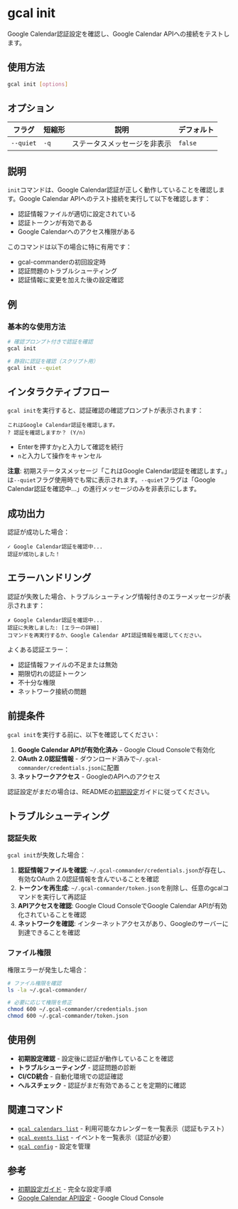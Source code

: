 # gcal init

Google Calendar認証設定を確認し、Google Calendar APIへの接続をテストします。

## 使用方法

```bash
gcal init [options]
```

## オプション

| フラグ | 短縮形 | 説明 | デフォルト |
|--------|--------|------|-----------|
| `--quiet` | `-q` | ステータスメッセージを非表示 | `false` |

## 説明

`init`コマンドは、Google Calendar認証が正しく動作していることを確認します。Google Calendar APIへのテスト接続を実行して以下を確認します：

- 認証情報ファイルが適切に設定されている
- 認証トークンが有効である
- Google Calendarへのアクセス権限がある

このコマンドは以下の場合に特に有用です：
- gcal-commanderの初回設定時
- 認証問題のトラブルシューティング
- 認証情報に変更を加えた後の設定確認

## 例

### 基本的な使用方法

```bash
# 確認プロンプト付きで認証を確認
gcal init

# 静寂に認証を確認（スクリプト用）
gcal init --quiet
```

## インタラクティブフロー

`gcal init`を実行すると、認証確認の確認プロンプトが表示されます：

```
これはGoogle Calendar認証を確認します。
? 認証を確認しますか？ (Y/n) 
```

- Enterを押すか`y`と入力して確認を続行
- `n`と入力して操作をキャンセル

**注意**: 初期ステータスメッセージ「これはGoogle Calendar認証を確認します。」は`--quiet`フラグ使用時でも常に表示されます。`--quiet`フラグは「Google Calendar認証を確認中...」の進行メッセージのみを非表示にします。

## 成功出力

認証が成功した場合：

```
✓ Google Calendar認証を確認中...
認証が成功しました！
```

## エラーハンドリング

認証が失敗した場合、トラブルシューティング情報付きのエラーメッセージが表示されます：

```
✗ Google Calendar認証を確認中...
認証に失敗しました: [エラーの詳細]
コマンドを再実行するか、Google Calendar API認証情報を確認してください。
```

よくある認証エラー：
- 認証情報ファイルの不足または無効
- 期限切れの認証トークン
- 不十分な権限
- ネットワーク接続の問題

## 前提条件

`gcal init`を実行する前に、以下を確認してください：

1. **Google Calendar APIが有効化済み** - Google Cloud Consoleで有効化
2. **OAuth 2.0認証情報** - ダウンロード済みで`~/.gcal-commander/credentials.json`に配置
3. **ネットワークアクセス** - GoogleのAPIへのアクセス

認証設定がまだの場合は、READMEの[初期設定](../README.md#初期設定)ガイドに従ってください。

## トラブルシューティング

### 認証失敗

`gcal init`が失敗した場合：

1. **認証情報ファイルを確認**: `~/.gcal-commander/credentials.json`が存在し、有効なOAuth 2.0認証情報を含んでいることを確認
2. **トークンを再生成**: `~/.gcal-commander/token.json`を削除し、任意のgcalコマンドを実行して再認証
3. **APIアクセスを確認**: Google Cloud ConsoleでGoogle Calendar APIが有効化されていることを確認
4. **ネットワークを確認**: インターネットアクセスがあり、Googleのサーバーに到達できることを確認

### ファイル権限

権限エラーが発生した場合：

```bash
# ファイル権限を確認
ls -la ~/.gcal-commander/

# 必要に応じて権限を修正
chmod 600 ~/.gcal-commander/credentials.json
chmod 600 ~/.gcal-commander/token.json
```

## 使用例

- **初期設定確認** - 設定後に認証が動作していることを確認
- **トラブルシューティング** - 認証問題の診断
- **CI/CD統合** - 自動化環境での認証確認
- **ヘルスチェック** - 認証がまだ有効であることを定期的に確認

## 関連コマンド

- [`gcal calendars list`](calendars-list.md) - 利用可能なカレンダーを一覧表示（認証もテスト）
- [`gcal events list`](events-list.md) - イベントを一覧表示（認証が必要）
- [`gcal config`](config.md) - 設定を管理

## 参考

- [初期設定ガイド](../README.md#初期設定) - 完全な設定手順
- [Google Calendar API設定](https://console.cloud.google.com/) - Google Cloud Console